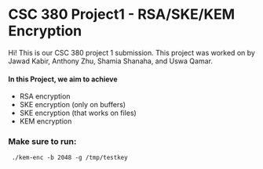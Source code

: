 # CSC 380 Project1 - RSA/SKE/KEM Encryption
Hi! This is our CSC 380 project 1 submission. This project was worked on by Jawad Kabir, Anthony Zhu, Shamia Shanaha, and Uswa Qamar.

#### In this Project, we aim to achieve

* RSA encryption
* SKE encryption (only on buffers)
* SKE encryption (that works on files)
* KEM encryption

### Make sure to run: 
<code> ./kem-enc -b 2048 -g /tmp/testkey </code>
